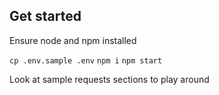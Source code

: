 ## Get started

Ensure node and npm installed

`cp .env.sample .env`
`npm i`
`npm start`

Look at sample requests sections to play around
